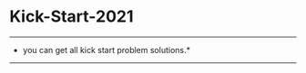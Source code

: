 # Kick-Start-2021
************************************************
* you can get all kick start problem solutions.*
************************************************

